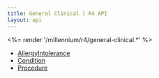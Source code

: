 ```yaml
---
title: General Clinical | R4 API
layout: api
---
```


<%= render '/millennium/r4/general-clinical.*' %>

* [AllergyIntolerance](../general-clinical/allergy-intolerance)
* [Condition](../general-clinical/condition)
* [Procedure](../general-clinical/procedure)
